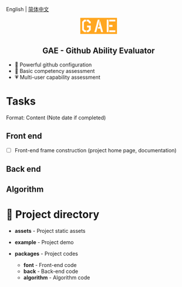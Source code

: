 English | [简体中文](./README_CN.md)

<p align="center">
<img src="/assets/logo.png" alt="Gae" width="100"/>
</p>
<h2 align="center"> GAE - Github Ability Evaluator</h2>

- 📶 Powerful github configuration
- 🧱 Basic competency assessment
- 💗 Multi-user capability assessment

# Tasks

Format: Content (Note date if completed)

## Front end

- [ ] Front-end frame construction (project home page, documentation)

## Back end

## Algorithm

# 🎈 Project directory

- **assets** - Project static assets

- **example** - Project demo

- **packages** - Project codes
  - **font** - Front-end code
  - **back** - Back-end code
  - **algorithm** - Algorithm code
